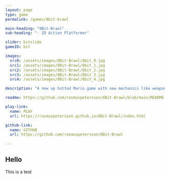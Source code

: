 ```yaml
---
layout: page
type: game
permalink: /games/8bit-brawl

main-heading: "8Bit-Brawl"
sub-heading: "- 2D Action Platformer"

slider: bitslide
gameID: bit

images:
  src0: /assets/images/8Bit-Brawl/8bit_0.jpg
  src1: /assets/images/8Bit-Brawl/8bit_1.jpg
  src2: /assets/images/8Bit-Brawl/8bit_2.jpg
  src3: /assets/images/8Bit-Brawl/8bit_3.jpg
  src4: /assets/images/8Bit-Brawl/8bit_4.jpg

description: "A new up hotted Mario game with new mechanics like weapons and wacky cool abilities."

readme: https://github.com/rasmuspetersson/8Bit-Brawl/blob/main/README.md#Controls

play-link:
  name: PLAY
  url: https://rasmuspetersson.github.io/8Bit-Brawl/index.html

github-link:
  name: GITHUB
  url: https://github.com/rasmuspetersson/8Bit-Brawl
  
---
```

## Hello
This is a test